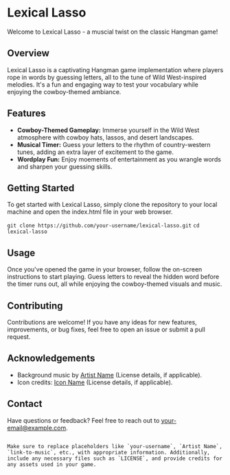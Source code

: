 # Lexical Lasso

Welcome to Lexical Lasso - a muscial twist on the classic Hangman game!

## Overview

Lexical Lasso is a captivating Hangman game implementation where players rope in words by guessing letters, all to the tune of Wild West-inspired melodies. It's a fun and engaging way to test your vocabulary while enjoying the cowboy-themed ambiance.

## Features

- **Cowboy-Themed Gameplay:** Immerse yourself in the Wild West atmosphere with cowboy hats, lassos, and desert landscapes.
- **Musical Timer:** Guess your letters to the rhythm of country-western tunes, adding an extra layer of excitement to the game.
- **Wordplay Fun:** Enjoy moements of entertainment as you wrangle words and sharpen your guessing skills.

## Getting Started

To get started with Lexical Lasso, simply clone the repository to your local machine and open the index.html file in your web browser.

`git clone https://github.com/your-username/lexical-lasso.git`
`cd lexical-lasso`

## Usage

Once you've opened the game in your browser, follow the on-screen instructions to start playing. Guess letters to reveal the hidden word before the timer runs out, all while enjoying the cowboy-themed visuals and music.

## Contributing

Contributions are welcome! If you have any ideas for new features, improvements, or bug fixes, feel free to open an issue or submit a pull request.

## Acknowledgements
- Background music by [Artist Name](link-to-music) (License details, if applicable).
- Icon credits: [Icon Name](link-to-icon) (License details, if applicable).

## Contact

Have questions or feedback? Feel free to reach out to [your-email@example.com](mailto:your-email@example.com).
```

Make sure to replace placeholders like `your-username`, `Artist Name`, `link-to-music`, etc., with appropriate information. Additionally, include any necessary files such as `LICENSE`, and provide credits for any assets used in your game.
